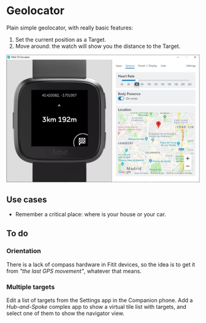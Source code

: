 # Geolocator

Plain simple geolocator, with really basic features:

1. Set the current position as a Target.
1. Move around: the watch will show you the distance to the Target.

![Screenshot](./doc/screenshot-navigation.png)

## Use cases

- Remember a critical place: where is your house or your car.

## To do

### Orientation

There is a lack of compass hardware in Fitit devices, so the idea is to get it from _"the last GPS movement"_, whatever that means.

### Multiple targets

Edit a list of targets from the Settings app in the Companion phone.
Add a _Hub-and-Spoke_ complex app to show a virtual tile list with targets, and select one of them to show the navigator view.
